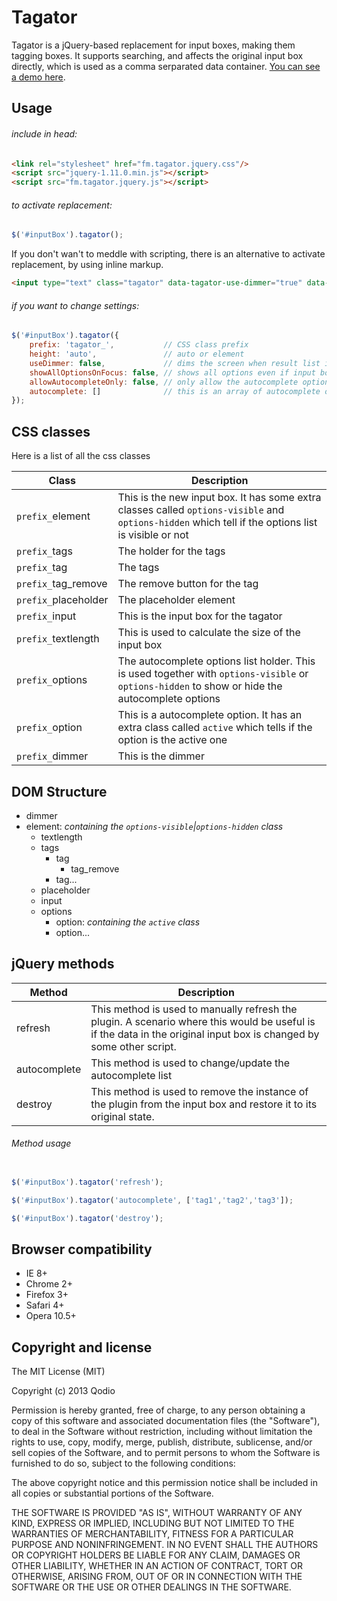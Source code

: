 Tagator
==========
Tagator is a jQuery-based replacement for input boxes, making them tagging boxes. It supports searching, and affects the original input box directly, which is used as a comma serparated data container.
[You can see a demo here](http://opensource.qodio.com/tagator).


Usage
-----
###### include in head:
```html
<link rel="stylesheet" href="fm.tagator.jquery.css"/>
<script src="jquery-1.11.0.min.js"></script>
<script src="fm.tagator.jquery.js"></script>
```

###### to activate replacement:
```javascript
$('#inputBox').tagator();
```
If you don't wan't to meddle with scripting, there is an alternative to activate replacement, by using inline markup. 
```html
<input type="text" class="tagator" data-tagator-use-dimmer="true" data-tagator-autocomplete="['first', 'second', 'third']">
```


###### if you want to change settings:
```javascript
$('#inputBox').tagator({
    prefix: 'tagator_',           // CSS class prefix
    height: 'auto',               // auto or element
    useDimmer: false,             // dims the screen when result list is visible
    showAllOptionsOnFocus: false, // shows all options even if input box is empty
    allowAutocompleteOnly: false, // only allow the autocomplete options
    autocomplete: []              // this is an array of autocomplete options
});
```


CSS classes
-----------
Here is a list of all the css classes

Class                         | Description
----------------------------- | ------------------------------------------------------------------------------
`prefix_`element              | This is the new input box. It has some extra classes called `options-visible` and `options-hidden` which tell if the options list is visible or not
`prefix_`tags                 | The holder for the tags
`prefix_`tag                  | The tags
`prefix_`tag_remove           | The remove button for the tag
`prefix_`placeholder          | The placeholder element
`prefix_`input                | This is the input box for the tagator
`prefix_`textlength           | This is used to calculate the size of the input box
`prefix_`options              | The autocomplete options list holder. This is used together with `options-visible` or `options-hidden` to show or hide the autocomplete options
`prefix_`option               | This is a autocomplete option. It has an extra class called `active` which tells if the option is the active one
`prefix_`dimmer               | This is the dimmer


DOM Structure
-------------
* dimmer
* element: *containing the `options-visible`|`options-hidden` class*
    * textlength
    * tags
        * tag
            * tag_remove
        * tag...
    * placeholder
    * input
    * options
        * option: *containing the `active` class*
        * option...


jQuery methods
--------------
Method             | Description
------------------ | -----------
refresh            | This method is used to manually refresh the plugin. A scenario where this would be useful is if the data in the original input box is changed by some other script.
autocomplete       | This method is used to change/update the autocomplete list
destroy            | This method is used to remove the instance of the plugin from the input box and restore it to its original state.


###### Method usage
```javascript

$('#inputBox').tagator('refresh');
```
```javascript
$('#inputBox').tagator('autocomplete', ['tag1','tag2','tag3']);
```
```javascript
$('#inputBox').tagator('destroy');
```


Browser compatibility
---------------------
* IE 8+
* Chrome 2+
* Firefox 3+
* Safari 4+
* Opera 10.5+



Copyright and license
---------------------
The MIT License (MIT)

Copyright (c) 2013 Qodio

Permission is hereby granted, free of charge, to any person obtaining a copy of
this software and associated documentation files (the "Software"), to deal in
the Software without restriction, including without limitation the rights to
use, copy, modify, merge, publish, distribute, sublicense, and/or sell copies of
the Software, and to permit persons to whom the Software is furnished to do so,
subject to the following conditions:

The above copyright notice and this permission notice shall be included in all
copies or substantial portions of the Software.

THE SOFTWARE IS PROVIDED "AS IS", WITHOUT WARRANTY OF ANY KIND, EXPRESS OR
IMPLIED, INCLUDING BUT NOT LIMITED TO THE WARRANTIES OF MERCHANTABILITY, FITNESS
FOR A PARTICULAR PURPOSE AND NONINFRINGEMENT. IN NO EVENT SHALL THE AUTHORS OR
COPYRIGHT HOLDERS BE LIABLE FOR ANY CLAIM, DAMAGES OR OTHER LIABILITY, WHETHER
IN AN ACTION OF CONTRACT, TORT OR OTHERWISE, ARISING FROM, OUT OF OR IN
CONNECTION WITH THE SOFTWARE OR THE USE OR OTHER DEALINGS IN THE SOFTWARE.
